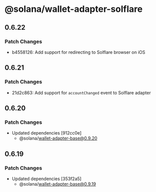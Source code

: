 # @solana/wallet-adapter-solflare

## 0.6.22

### Patch Changes

-   b4558126: Add support for redirecting to Solflare browser on iOS

## 0.6.21

### Patch Changes

-   21d2c863: Add support for `accountChanged` event to Solflare adapter

## 0.6.20

### Patch Changes

-   Updated dependencies [912cc0e]
    -   @solana/wallet-adapter-base@0.9.20

## 0.6.19

### Patch Changes

-   Updated dependencies [353f2a5]
    -   @solana/wallet-adapter-base@0.9.19
